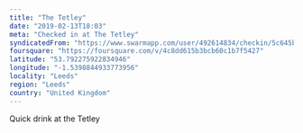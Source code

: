 ```yaml
---
title: "The Tetley"
date: "2019-02-13T18:03"
meta: "Checked in at The Tetley"
syndicatedFrom: "https://www.swarmapp.com/user/492614834/checkin/5c645bdf7b385f0039f68140"
foursquare: "https://foursquare.com/v/4c8dd615b3bcb60c1b7f5427"
latitude: "53.792275922834946"
longitude: "-1.5398844933773956"
locality: "Leeds"
region: "Leeds"
country: "United Kingdom"
---
```

Quick drink at the Tetley
